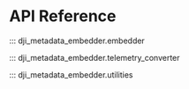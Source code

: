 # API Reference

::: dji_metadata_embedder.embedder

::: dji_metadata_embedder.telemetry_converter

::: dji_metadata_embedder.utilities
